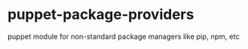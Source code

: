 puppet-package-providers
========================

puppet module for non-standard package managers like pip, npm, etc
